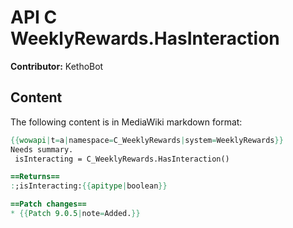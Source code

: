 # API C WeeklyRewards.HasInteraction

**Contributor:** KethoBot

## Content

The following content is in MediaWiki markdown format:

```mediawiki
{{wowapi|t=a|namespace=C_WeeklyRewards|system=WeeklyRewards}}
Needs summary.
 isInteracting = C_WeeklyRewards.HasInteraction()

==Returns==
:;isInteracting:{{apitype|boolean}}

==Patch changes==
* {{Patch 9.0.5|note=Added.}}
```